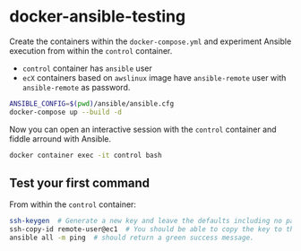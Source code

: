 # docker-ansible-testing

Create the containers within the `docker-compose.yml` and experiment Ansible execution from within the `control` container.

- `control` container has `ansible` user
- `ecX` containers based on `awslinux` image have `ansible-remote` user with `ansible-remote` as password.

```bash
ANSIBLE_CONFIG=$(pwd)/ansible/ansible.cfg
docker-compose up --build -d
```

Now you can open an interactive session with the `control` container and fiddle arround with Ansible.
```bash
docker container exec -it control bash 
```

## Test your first command
From within the `control` container:
```bash
ssh-keygen  # Generate a new key and leave the defaults including no password.
ssh-copy-id remote-user@ec1  # You should be able to copy the key to the ec1 node
ansible all -m ping  # should return a green success message.
```